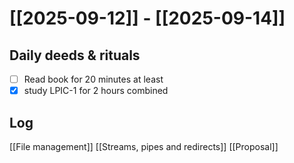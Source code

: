 # [[2025-09-12]] -  [[2025-09-14]]

## Daily deeds & rituals


- [ ] Read book for 20 minutes at least
- [x] study LPIC-1 for 2 hours combined

## Log
[[File management]]
[[Streams, pipes and redirects]]
[[Proposal]]


